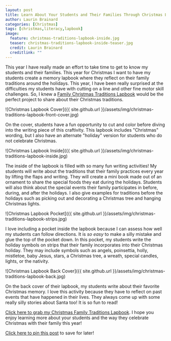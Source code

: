 ```yaml
---
layout: post
title: Learn About Your Students and Their Families Through Christmas Lapbooks
author: Laurin Brainard
categories: [Christmas]
tags: [christmas,literacy,lapbook]
image:
  feature: christmas-traditions-lapbook-inside.jpg
  teaser: christmas-traditions-lapbook-inside-teaser.jpg
  credit: Laurin Brainard
  creditlink: ""
---
```

This year I have really made an effort to take time to get to know my students and their families. This year for Christmas I want to have my students create a memory lapbook where they reflect on their family traditions around the holidays. This year, I have been really surprised at the difficulties my students have with cutting on a line and other fine motor skill challenges. So, I knew a [Family Christmas Traditions Lapbook](http://bit.ly/2zOXyXj) would be the perfect project to share about their Christmas traditions.

![Christmas Lapbook Cover]({{ site.github.url }}/assets/img/christmas-traditions-lapbook-front-cover.jpg)

On the cover, students have a fun opportunity to cut and color before diving into the writing piece of this craftivity. This lapbook includes "Christmas" wording, but I also have an alternate "holiday" version for students who do not celebrate Christmas. 

![Christmas Lapbook Inside]({{ site.github.url }}/assets/img/christmas-traditions-lapbook-inside.jpg)

The inside of the lapbook is filled with so many fun writing activities! My students will write about the traditions that their family practices every year by lifting the flaps and writing. They will create a mini book made out of an ornament to share the special foods they eat during the holidays. Students will also think about the special events their family participates in before, during, and after the holidays. I also give examples for traditions before the holidays such as picking out and decorating a Christmas tree and hanging Christmas lights. 

![Christmas Lapbook Pocket]({{ site.github.url }}/assets/img/christmas-traditions-lapbook-strips.jpg)

I love including a pocket inside the lapbook because I can assess how well my students can follow directions. It is *so easy* to make a silly mistake and glue the top of the pocket down. In this pocket, my students write the holiday symbols on strips that their family incorporates into their Christmas holiday. They may include symbols such as angels, poinsettia, holly, mistletoe, baby Jesus, stars, a Christmas tree, a wreath, special candles, lights, or the nativity. 

![Christmas Lapbook Back Cover]({{ site.github.url }}/assets/img/christmas-traditions-lapbook-back.jpg)

On the back cover of their lapbook, my students write about their favorite Christmas memory. I love this activity because they have to reflect on past events that have happened in their lives. They always come up with some really silly stories about Santa too! It is so fun to read!

[Click here to grab my Christmas Family Traditions Lapbook](http://bit.ly/2zOXyXj). I hope you enjoy learning more about your students and the way they celebrate Christmas with their family this year! 

[Click here to pin this post](https://pin.it/hubjzuaxtnhsu5) to save for later!